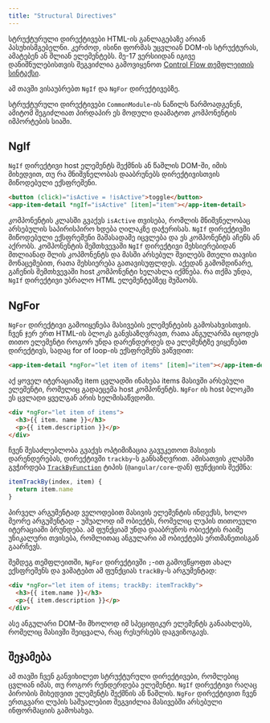 ```yaml
---
title: "Structural Directives"
---
```


სტრუქტურული დირექტივები HTML-ის განლაგებაზე არიან პასუხისმგებელნი. კერძოდ,
ისინი ფორმას უცვლიან DOM-ის სტრუქტურას, ამატებენ ან შლიან ელემენტებს.
მე-17 ვერსიიდან იგივე დანიშნულებისთვის შეგვიძლია გამოვიყენოთ
[Control Flow თემფლეითის სინტაქსი](./doc/guides/angular/control-flow).

ამ თავში ვისაუბრებთ `NgIf` და `NgFor` დირექტივებზე.

სტრუქტურული დირექტივები `CommonModule`-ის ნაწილს წარმოადგენენ, ამიტომ შეგიძლიათ
პირდაპირ ეს მოდული დაამატოთ კომპონენტის იმპორტების სიაში.

## NgIf

`NgIf` დირექტივი host ელემენტს შექმნის ან წაშლის DOM-ში, იმის მიხედვით,
თუ რა მნიშვნელობას დააბრუნებს დირექტივისთვის მიწოდებული ექსფრეშენი.

```html
<button (click)="isActive = !isActive">toggle</button>
<app-item-detail *ngIf="isActive" [item]="item"></app-item-detail>
```

კომპონენტის კლასში გვაქვს `isActive` თვისება, რომლის მნიშვნელობაც არსებულის
საპირისპირო ხდება ღილაკზე დაჭერისას. `NgIf` დირექტივში მიწოდებული ექსფრეშენი
მაშასადამე იცვლება და ეს კომპონენტს აჩენს ან აქრობს. კომპონენტის შემთხვევაში
`NgIf` დირექტივი მეხსიერებიდან მთლიანად შლის კოპმონენტს და მასში არსებულ
შვილებს მთელი თავისი მონაცემებით, რათა მეხსიერება გათავისუფლდეს.
აქედან გამომდინარე, გაჩენის შემთხვევაში host კომპონენტი ხელახლა იქმნება.
რა თქმა უნდა, `NgIf` დირექტივი უბრალო HTML ელემენტებზეც მუშაობს.

## NgFor

`NgFor` დირექტივი გამოიყენება მასივების ელემენტების გამოსახვისთვის.
ჩვენ ჯერ ერთ HTML-ის ბლოკს განვსაზღვრავთ, რათა ანგულარმა იცოდეს
თითო ელემენტი როგორ უნდა დარენდერდეს და ელემენტზე ვიყენებთ დირექტივს,
სადაც for of loop-ის ექსფრეშენს ვაწვდით:

```html
<app-item-detail *ngFor="let item of items" [item]="item"></app-item-detail>
```

აქ ყოველ იტერაციაზე item ცვლადში ინახება items მასივში არსებული ელემენტი,
რომელიც გადაეცემა host კომპონენტს.
`NgFor` ის host ბლოკში ეს ცვლადი ყველგან არის ხელმისაწვდომი.

```html
<div *ngFor="let item of items">
  <h3>{{ item. name }}</h3>
  <p>{{ item.description }}</p>
</div>
```

ჩვენ შესაძლებლობა გვაქვს ოპტიმიზაცია გავუკეთოთ მასივის დარენდერებას,
დირექტივში `trackby`-ს განსაზღვრით. ამისათვის კლასში გვჭირდება [`TrackByFunction`](https://angular.dev/api/core/TrackByFunction)
ტიპის (`@angular/core`-დან) ფუნქციის შექმნა:

```ts
itemTrackBy(index, item) {
  return item.name
}
```

პირველ არგუმენტად ველოდებით მასივის ელემენტის ინდექსს, ხოლო მეორე არგუმენტად -
უშუალოდ იმ ობიექტს, რომელიც ლუპის თითოეული იტერაციაში ბრუნდება.
ამ ფუნქციამ უნდა დააბრუნოს ობიექტის რაიმე უნიკალური თვისება, რომლითაც ანგულარი
ამ ობიექტებს ერთმანეთისგან გაარჩევს.

შემდეგ თემფლეითში, `NgFor` დირექტივში `;`-ით გამოვწყოფთ ახალ ექსფრეშენს
და ვამატებთ ამ ფუნქციას `trackBy`-ს არგუმენტად:

```html
<div *ngFor="let item of items; trackBy: itemTrackBy">
  <h3>{{ item.name }}</h3>
  <p>{{ item.description }}</p>
</div>
```

ასე ანგულარი DOM-ში მხოლოდ იმ სპეციფიკურ ელემენტს განაახლებს,
რომელიც მასივში შეიცვალა, რაც რესურსებს დაგვიზოგავს.

## შეჯამება

ამ თავში ჩვენ განვიხილეთ სტრუქტურული დირექტივები, რომლებიც ცვლიან იმას,
თუ როგორ რენდერდება ელემენტი. `NgIf` დირექტივი რაღაც პირობის მიხედვით
ელემენტს შექმნის ან წაშლის. `NgFor` დირექტივით ჩვენ ერთგვარი ლუპის საშუალებით
შეგვიძლია მასივებში არსებული ინფორმაციის გამოსახვა.
